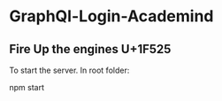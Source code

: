 # GraphQl-Login-Academind

## Fire Up the engines U+1F525

To start the server. In root folder:

npm start